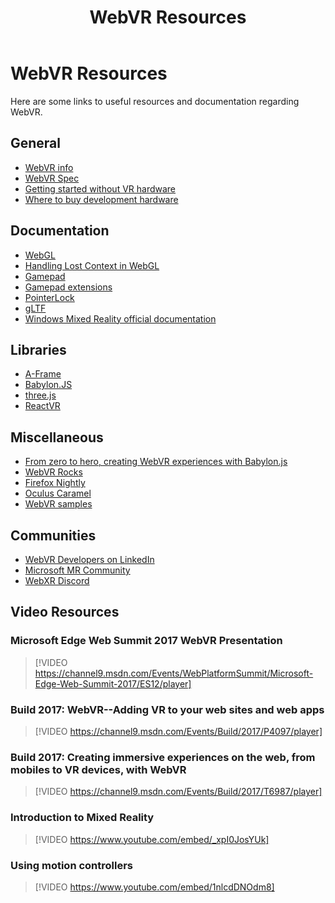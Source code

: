 ﻿---
title: WebVR Resources
description: Resources and Links. 
ms.date: 09/10/2017
ms.topic: article
keywords: WebVR Resources Links
---

# WebVR Resources

Here are some links to useful resources and documentation regarding WebVR.

## General

* [WebVR info](https://webvr.info/developers) 
* [WebVR Spec](https://w3c.github.io/webvr/)
* [Getting started without VR hardware](https://developer.microsoft.com/en-us/windows/mixed-reality/using_the_windows_mixed_reality_simulator)
* [Where to buy development hardware](https://www.microsoft.com/en-us/store/b/virtualreality?icid=TopNavVirtualReality)

## Documentation

* [WebGL](https://www.khronos.org/webgl/)
* [Handling Lost Context in WebGL](https://www.khronos.org/webgl/wiki/HandlingContextLost)
* [Gamepad](https://www.w3.org/TR/gamepad/)
* [Gamepad extensions](https://w3c.github.io/gamepad/extensions.html)
* [PointerLock](https://www.w3.org/TR/pointerlock/)
* [gLTF](https://www.khronos.org/gltf)
* [Windows Mixed Reality official documentation](https://developer.microsoft.com/en-us/windows/mixed-reality)

## Libraries

* [A-Frame](https://aframe.io/)
* [Babylon.JS](https://www.babylonjs.com/)
* [three.js](https://threejs.org/)
* [ReactVR](https://facebook.github.io/react-vr/)

## Miscellaneous

* [From zero to hero, creating WebVR experiences with Babylon.js](https://www.davrous.com/2017/07/07/from-zero-to-hero-creating-webvr-experiences-with-babylon-js-on-all-platforms/)
* [WebVR Rocks ](https://webvr.rocks)
* [Firefox Nightly](https://webvr.rocks/firefox)
* [Oculus Caramel](https://www.oculus.com/experiences/gear-vr/1290985657630933/)
* [WebVR samples](https://webvr.info/samples/)

## Communities

* [WebVR Developers on LinkedIn](https://www.linkedin.com/groups/13500607/profile)
* [Microsoft MR Community](https://developer.microsoft.com/en-us/windows/mixed-reality/community)
* [WebXR Discord](https://discord.gg/Jt5tfaM)

## Video Resources

### Microsoft Edge Web Summit 2017 WebVR Presentation

> [!VIDEO https://channel9.msdn.com/Events/WebPlatformSummit/Microsoft-Edge-Web-Summit-2017/ES12/player]


### Build 2017: WebVR--Adding VR to your web sites and web apps

> [!VIDEO https://channel9.msdn.com/Events/Build/2017/P4097/player]

### Build 2017: Creating immersive experiences on the web, from mobiles to VR devices, with WebVR

> [!VIDEO https://channel9.msdn.com/Events/Build/2017/T6987/player]


### Introduction to Mixed Reality

> [!VIDEO https://www.youtube.com/embed/_xpI0JosYUk]

### Using motion controllers

> [!VIDEO https://www.youtube.com/embed/1nlcdDNOdm8]
